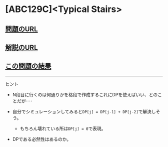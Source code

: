 # \[ABC129C\]\<Typical Stairs\>

## [問題のURL](https://atcoder.jp/contests/abc129/tasks/abc129_c)

## [解説のURL](https://atcoder.jp/contests/abc129/tasks/abc129_c/editorial)

## [この問題の結果](https://atcoder.jp/contests/abc129/submissions?f.Task=abc129_c&f.LanguageName=&f.Status=AC&f.User=)

<!---- 「問題の結果の見方」
 PROBLEMS→問題番号一覧→回答者数→accepted＋言語をセレクトする 
 ---->

-----
ヒント

* N段目に行くのは何通りかを格段で作成するこれにDPを使えばいい、とのことだが･･･

* 自分でシミュレーションしてみると`DP[j] = DP[j-1] + DP[j-2]`で解決しそう。
  * もちろん壊れている所は`DP[j] = 0`で表現。

* DPである必然性はあるのか。
